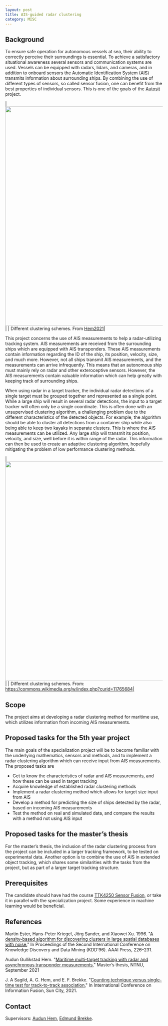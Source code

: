 ```yaml
---
layout: post
title: AIS-guided radar clustering
category: MISC
---
```

## Background

To ensure safe operation for autonomous vessels at sea, their ability to correctly perceive their surroundings is essential. To achieve a satisfactory situational awareness several sensors and communication systems are used. Vessels can be equipped with radars, lidars, and cameras, and in addition to onboard sensors the Automatic Identification System (AIS) transmits information about surrounding ships. By combining the use of different types of sensors, so called sensor fusion, one can benefit from the best properties of individual sensors. This is one of the goals of the [Autosit] project.
 
|<img src="{{site.url}}/assets/radar_illustration.pdf" width="700"> | 
| Different clustering schemes. From [Hem2021]|


This project concerns the use of AIS measurements to help a radar-utilizing tracking system. AIS measurements are received from the surrounding ships which are equipped with AIS transponders. These AIS measurements contain information regarding the ID of the ship, its position, velocity, size, and much more. However, not all ships transmit AIS measurements, and the measurements can arrive infrequently. This means that an autonomous ship must mainly rely on radar and other exteroceptive sensors. However, the AIS measurements contain valuable information which can help greatly with keeping track of surrounding ships.

When using radar in a target tracker, the individual radar detections of a single target must be grouped together and represented as a single point. While a large ship will result in several radar detections, the input to a target tracker will often only be a single coordinate. This is often done with an unsupervised clustering algorithm, a challenging problem due to the different characteristics of the detected objects. For example, the algorithm should be able to cluster all detections from a container ship while also being able to keep two kayaks in separate clusters. This is where the AIS measurements can be utilized. Any large ship will transmit its position, velocity, and size, well before it is within range of the radar. This information can then be used to create an adaptive clustering algorithm, hopefully mitigating the problem of low performance clustering methods. 

|<img src="{{site.url}}/assets/ClusterAnalysis_Mouse.svg" width="700"> | 
| Different clustering schemes. From: https://commons.wikimedia.org/w/index.php?curid=11765684|

## Scope
The project aims at developing a radar clustering method for maritime use, which utilizes information from incoming AIS measurements. 

## Proposed tasks for the 5th year project
The main goals of the specialization project will be to become familiar with the underlying mathematics, sensors and methods, and to implement a radar clustering algorithm which can receive input from AIS measurements. The proposed tasks are
*	Get to know the characteristics of radar and AIS measurements, and how these can be used in target tracking
*	Acquire knowledge of established radar clustering methods
*	Implement a radar clustering method which allows for target size input from AIS
*	Develop a method for predicting the size of ships detected by the radar, based on incoming AIS measurements
*	Test the method on real and simulated data, and compare the results with a method not using AIS input




## Proposed tasks for the master’s thesis
For the master’s thesis, the inclusion of the radar clustering process from the project can be included in a larger tracking framework, to be tested on experimental data. Another option is to combine the use of AIS in extended object tracking, which shares some similarities with the tasks from the project, but as part of a larger target tracking structure.

## Prerequisites
The candidate should have had the course [TTK4250 Sensor Fusion], or take it in parallel with the specialization project. Some experience in machine learning would be beneficial.



## References
Martin Ester, Hans-Peter Kriegel, Jörg Sander, and Xiaowei Xu. 1996. "[A density-based algorithm for discovering clusters in large spatial databases with noise.][Ester1996]" In Proceedings of the Second International Conference on Knowledge Discovery and Data Mining (KDD'96). AAAI Press, 226–231.

Audun Gullikstad Hem. "[Maritime multi-target tracking with radar and asynchronous transponder measurements.][Hem2021]" Master’s thesis, NTNU, September 2021 

J. A Sagild, A. G. Hem, and E. F. Brekke. "[Counting technique versus single-time test for track-to-track association.][Sagild2021]" In International Conference on Information Fusion, Sun City, 2021. 



## Contact

Supervisors: [Audun Hem], [Edmund Brekke].  

[Audun Hem]: www.ntnu.edu/employees/audun.g.hem
[Edmund Brekke]: www.ntnu.edu/employees/edmund.brekke
[Ester1996]: https://www.aaai.org/Papers/KDD/1996/KDD96-037.pdf?source=post_page
[Hem2021]: https://ntnuopen.ntnu.no/ntnu-xmlui/handle/11250/2781021
[Sagild2021]: https://ieeexplore.ieee.org/document/9626911
[Autosit]: https://www.ntnu.edu/autosit
[Autosea]: https://www.ntnu.edu/autosea
[Milliampere]: https://www.ntnu.edu/autoferry
[TTK4250 Sensor Fusion]: https://www.ntnu.no/studier/emner/TTK4250#tab=omEmnet